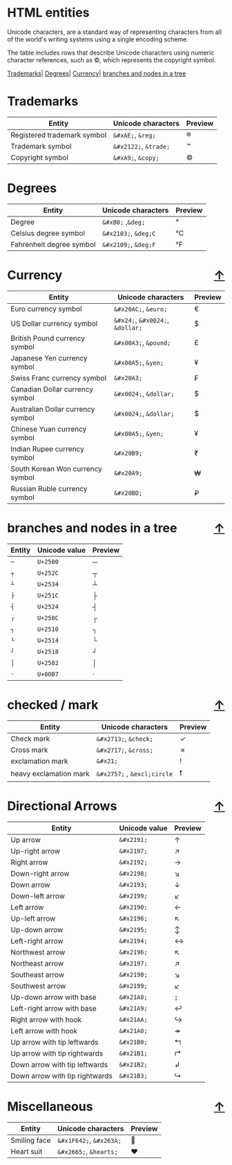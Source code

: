 <style>
  .right {
  float: right;
  clear: both;
}
</style>
<h1>HTML entities</h1>

Unicode characters, are a standard way of representing characters from all of the world's writing systems using a single encoding scheme.

The table includes rows that describe Unicode characters using numeric character references, such as &#xA9;, which represents the copyright symbol.

[Trademarks](#trademarks)| [Degrees](#degrees)| [Currency](#currency-↑)| [branches and nodes in a tree](#branches-and-nodes-in-a-tree-↑)

# Trademarks 
| Entity                      | Unicode characters    | Preview |
| --------------------------- | --------------------- | ------- |
| Registered trademark symbol | `&#xAE;`, `&reg;`     | ®       |
| Trademark symbol            | `&#x2122;`, `&trade;` | ™       |
| Copyright symbol            | `&#xA9;`, `&copy;`    | ©       |

# Degrees 
| Entity                   | Unicode characters   | Preview |
| ------------------------ | -------------------- | ------- |
| Degree                   | `&#xB0;` ,`&deg;`    | °       |
| Celsius degree symbol    | `&#x2103;`, `&deg;C` | °C      |
| Fahrenheit degree symbol | `&#x2109;`, `&deg;F` | °F      |

# Currency <a href="#top" class="right">↑</a>
| Entity                            | Unicode characters               | Preview |
| --------------------------------- | -------------------------------- | ------- |
| Euro currency symbol              | `&#x20AC;`, `&euro;`             | €       |
| US Dollar currency symbol         | `&#x24;`, `&#x0024;`, `&dollar;` | $       |
| British Pound currency symbol     | `&#x00A3;`, `&pound;`            | £       |
| Japanese Yen currency symbol      | `&#x00A5;`, `&yen;`              | ¥       |
| Swiss Franc currency symbol       | `&#x20A3;`                       | ₣       |
| Canadian Dollar currency symbol   | `&#x0024;`, `&dollar;`           | $       |
| Australian Dollar currency symbol | `&#x0024;`, `&dollar;`           | $       |
| Chinese Yuan currency symbol      | `&#x00A5;`, `&yen;`              | ¥       |
| Indian Rupee currency symbol      | `&#x20B9;`                       | ₹       |
| South Korean Won currency symbol  | `&#x20A9;`                       | ₩       |
| Russian Ruble currency symbol     | `&#x20BD;`                       | ₽       |

# branches and nodes in a tree <a href="#top" class="right">↑</a>
| Entity | Unicode value | Preview |
| ------ | ------------- | ------- |
| `─`    | `U+2500`      | ─       |
| `┬`    | `U+252C`      | ┬       |
| `┴`    | `U+2534`      | ┴       |
| `├`    | `U+251C`      | ├       |
| `┤`    | `U+2524`      | ┤       |
| `┌`    | `U+250C`      | ┌       |
| `┐`    | `U+2510`      | ┐       |
| `└`    | `U+2514`      | └       |
| `┘`    | `U+2518`      | ┘       |
| `│`    | `U+2502`      | │       |
| `·`    | `U+00B7`      | ·       |

# checked / mark <a href="#top" class="right">↑</a>
| Entity                 | Unicode characters          | Preview |
| ---------------------- | --------------------------- | ------- |
| Check mark             | `&#x2713;`, `&check;`       | ✓       |
| Cross mark             | `&#x2717;`, `&cross;`       | ✗       |
| exclamation mark       | `&#x21;`                    | !       |
| heavy exclamation mark | `&#x2757;` , `&excl;circle` | ❗       |

# Directional Arrows <a href="#top" class="right">↑</a>
| Entity                         | Unicode value | Preview |
| ------------------------------ | ------------- | ------- |
| Up arrow                       | `&#x2191;`    | ↑       |
| Up-right arrow                 | `&#x2197;`    | ↗       |
| Right arrow                    | `&#x2192;`    | →       |
| Down-right arrow               | `&#x2198;`    | ↘       |
| Down arrow                     | `&#x2193;`    | ↓       |
| Down-left arrow                | `&#x2199;`    | ↙       |
| Left arrow                     | `&#x2190;`    | ←       |
| Up-left arrow                  | `&#x2196;`    | ↖       |
| Up-down arrow                  | `&#x2195;`    | ↕       |
| Left-right arrow               | `&#x2194;`    | ↔       |
| Northwest arrow                | `&#x2196;`    | ↖       |
| Northeast arrow                | `&#x2197;`    | ↗       |
| Southeast arrow                | `&#x2198;`    | ↘       |
| Southwest arrow                | `&#x2199;`    | ↙       |
| Up-down arrow with base        | `&#x21A8;`    | ↨       |
| Left-right arrow with base     | `&#x21A9;`    | ↩       |
| Right arrow with hook          | `&#x21AA;`    | ↪       |
| Left arrow with hook           | `&#x21A0;`    | ↠       |
| Up arrow with tip leftwards    | `&#x21B0;`    | ↰       |
| Up arrow with tip rightwards   | `&#x21B1;`    | ↱       |
| Down arrow with tip leftwards  | `&#x21B2;`    | ↲       |
| Down arrow with tip rightwards | `&#x21B3;`    | ↳       |

# Miscellaneous <a href="#top" class="right">↑</a>
| Entity       | Unicode characters      | Preview |
| ------------ | ----------------------- | ------- |
| Smiling face | `&#x1F642;`, `&#x263A;` | 🙂       |
| Heart suit   | `&#x2665;`, `&hearts;`  | ♥       |

